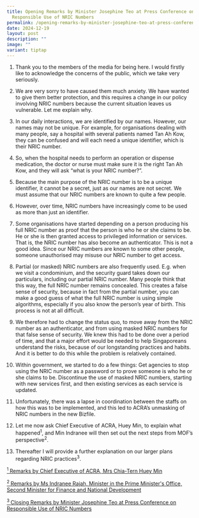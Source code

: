 ```yaml
---
title: Opening Remarks by Minister Josephine Teo at Press Conference on
  Responsible Use of NRIC Numbers
permalink: /opening-remarks-by-minister-josephine-teo-at-press-conference-on-responsible-use-of-nric-numbers/
date: 2024-12-19
layout: post
description: ""
image: ""
variant: tiptap
---
```

<ol data-tight="true" class="tight">
<li>
<p>Thank you to the members of the media for being here. I would firstly
like to acknowledge the concerns of the public, which we take very seriously.</p>
<p></p>
</li>
<li>
<p>We are very sorry to have caused them much anxiety. We have wanted to
give them better protection, and this requires a change in our policy involving
NRIC numbers because the current situation leaves us vulnerable. Let me
explain why.</p>
<p></p>
</li>
<li>
<p>In our daily interactions, we are identified by our names. However, our
names may not be unique. For example, for organisations dealing with many
people, say a hospital with several patients named Tan Ah Kow, they can
be confused and will each need a unique identifier, which is their NRIC
number.</p>
<p></p>
</li>
<li>
<p>So, when the hospital needs to perform an operation or dispense medication,
the doctor or nurse must make sure it is the right Tan Ah Kow, and they
will ask “what is your NRIC number?”.</p>
<p></p>
</li>
<li>
<p>Because the main purpose of the NRIC number is to be a unique identifier,
it cannot be a secret, just as our names are not secret. We must assume
that our NRIC numbers are known to quite a few people.</p>
<p></p>
</li>
<li>
<p>However, over time, NRIC numbers have increasingly come to be used as
more than just an identifier.</p>
<p></p>
</li>
<li>
<p>Some organisations have started depending on a person producing his full
NRIC number as proof that the person is who he or she claims to be. He
or she is then granted access to privileged information or services. That
is, the NRIC number has also become an authenticator. This is not a good
idea. Since our NRIC numbers are known to some other people, someone unauthorised
may misuse our NRIC number to get access.</p>
<p></p>
</li>
<li>
<p>Partial (or masked) NRIC numbers are also frequently used. E.g. when we
visit a condominium, and the security guard takes down our particulars,
including our partial NRIC number. Many people think that this way, the
full NRIC number remains concealed. This creates a false sense of security,
because in fact from the partial number, you can make a good guess of what
the full NRIC number is using simple algorithms, especially if you also
know the person’s year of birth. This process is not at all difficult.</p>
<p></p>
</li>
<li>
<p>We therefore had to change the status quo, to move away from the NRIC
number as an authenticator, and from using masked NRIC numbers for that
false sense of security. We knew this had to be done over a period of time,
and that a major effort would be needed to help Singaporeans understand
the risks, because of our longstanding practices and habits. And it is
better to do this while the problem is relatively contained.</p>
<p></p>
</li>
<li>
<p>Within government, we started to do a few things: Get agencies to stop
using the NRIC number as a password or to prove someone is who he or she
claims to be. Discontinue the use of masked NRIC numbers, starting with
new services first, and then existing services as each service is updated.</p>
<p></p>
</li>
<li>
<p>Unfortunately, there was a lapse in coordination between the staffs on
how this was to be implemented, and this led to ACRA’s unmasking of NRIC
numbers in the new Bizfile.</p>
<p></p>
</li>
<li>
<p>Let me now ask Chief Executive of ACRA, Huey Min, to explain what happened<sup>1</sup>,
and Min Indranee will then set out the next steps from MOF’s perspective<sup>2</sup>.</p>
<p></p>
</li>
<li>
<p>Thereafter I will provide a further explanation on our larger plans regarding
NRIC practices<sup>3</sup>.</p>
<p></p>
</li>
</ol>
<p><a href="https://www.acra.gov.sg/news-events/news-details/id/842" rel="noopener nofollow" target="_blank"><sup>1 </sup>Remarks by Chief Executive of ACRA, Mrs Chia-Tern Huey Min</a>
</p>
<p><a href="https://www.mof.gov.sg/news-publications/speeches/opening-remarks-by-ms-indranee-rajah-minister-in-the-prime-minister's-office-second-minister-for-finance-and-national-development-at-mddi-acra-press-conference-on-responsible-use-of-nric-numbers-on-19-december-2024" rel="noopener nofollow" target="_blank"><sup>2 </sup>Remarks by Ms Indranee Rajah, Minister in the Prime Minister's Office, Second Minister for Finance and National Development</a>
</p>
<p><a href="https://www.mddi.gov.sg/closing-remarks-by-minister-josephine-teo-at-press-conference-on-responsible-use-of-nric-numbers/" rel="noopener nofollow" target="_blank"><sup>3 </sup>Closing Remarks by Minister Josephine Teo at Press Conference on Responsible Use of NRIC Numbers</a>
</p>